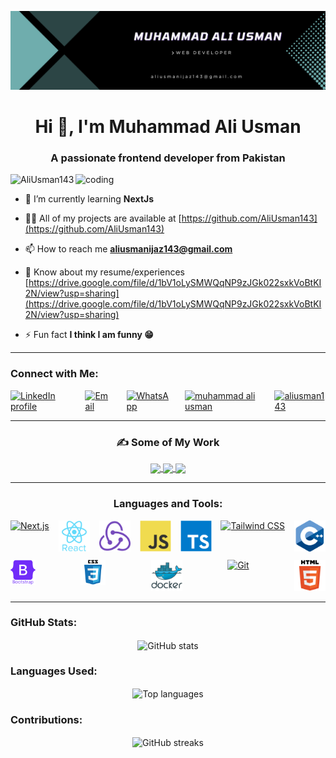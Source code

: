 ![logo](https://github.com/AliUsman143/AliUsman143/blob/main/Gradient%20Geometric%20Creative%20Agency%20LinkedIn%20Banner.png)


<h1 align="center">Hi 👋, I'm Muhammad Ali Usman</h1>
<h3 align="center">A passionate frontend developer from Pakistan</h3>

<img align="right" alt="coding" width="400" src="https://camo.githubusercontent.com/4d9f5ecceb711eec6e2018f38a5677dc657c9738d4a65ba3b928c41c0a45b439/68747470733a2f2f6d69726f2e6d656469756d2e636f6d2f6d61782f313336302f302a37513379765349765f7430696f4a2d5a2e676966">

<p align="left"> 
  <img src="https://komarev.com/ghpvc/?username=AliUsman143&label=Profile%20views&color=0e75b6&style=flat" alt="AliUsman143" />
</p>

- 🌱 I’m currently learning **NextJs**

- 👨‍💻 All of my projects are available at [https://github.com/AliUsman143](https://github.com/AliUsman143)

- 📫 How to reach me **aliusmanijaz143@gmail.com**

- 📄 Know about my resume/experiences [https://drive.google.com/file/d/1bV1oLySMWQqNP9zJGk022sxkVoBtKI2N/view?usp=sharing](https://drive.google.com/file/d/1bV1oLySMWQqNP9zJGk022sxkVoBtKI2N/view?usp=sharing)

- ⚡ Fun fact **I think I am funny 😁**


---

<h3 align="left">Connect with Me:</h3>
<p align="left" style="display: flex; gap: 15px;">
  <!-- LinkedIn -->
  <a href="https://linkedin.com/in/muhammad ali usman" target="_blank" style="margin-right: 10px;">
    <img align="center" src="https://raw.githubusercontent.com/rahuldkjain/github-profile-readme-generator/master/src/images/icons/Social/linked-in-alt.svg" alt="LinkedIn profile" height="40" width="40" />
  </a>
  
  <!-- Email -->
  <a href="mailto:aliusmanijaz143@gmail.com" target="_blank" style="margin-right: 10px;">
    <img align="center" src="https://upload.wikimedia.org/wikipedia/commons/4/4e/Mail_%28iOS%29.svg" alt="Email" height="40" width="40" />
  </a>
  
  <!-- WhatsApp -->
  <a href="https://wa.me/923051023906" target="_blank" style="margin-right: 10px;">
    <img align="center" src="https://upload.wikimedia.org/wikipedia/commons/6/6b/WhatsApp.svg" alt="WhatsApp" height="40" width="40" />
  </a>
  <a href="https://fb.com/muhammad ali usman" target="blank"><img align="center" src="https://raw.githubusercontent.com/rahuldkjain/github-profile-readme-generator/master/src/images/icons/Social/facebook.svg" alt="muhammad ali usman" height="30" width="40" /></a>
<a href="https://instagram.com/aliusman143" target="blank">
  <img align="center" src="https://raw.githubusercontent.com/rahuldkjain/github-profile-readme-generator/master/src/images/icons/Social/instagram.svg" alt="aliusman143" height="30" width="40" />
</a>
</p>


---
<h3 align="center">&#x270d; Some of My Work</h3>

<p align="center">
 <a href="https://github.com/AliUsman143/PortFolio">
    <img align="center" width="350px" src="https://github-readme-stats.vercel.app/api/pin/?username=AliUsman143&repo=PortFolio&cache_seconds=86400&theme=tokyonight" />
</a>
  <a href="https://github.com/AliUsman143/Construction-Material-UI">
    <img align="center" width="350px" src="https://github-readme-stats.vercel.app/api/pin/?username=AliUsman143&repo=Construction-Material-UI&cache_seconds=86400&theme=tokyonight" />
  </a>
    <a href="https://github.com/AliUsman143/Author_Website">
        <img align="center" width="350px" src="https://github-readme-stats.vercel.app/api/pin/?username=AliUsman143&repo=Author_Website&cache_seconds=86400&theme=tokyonight" />
    </a>
</p>



---


<h3 align="center">Languages and Tools:</h3>
<p align="center" style="display: flex; flex-wrap: wrap; justify-content: space-between; gap: 10px;">
  <a href="https://nextjs.org/" target="_blank" rel="noreferrer">
    <img src="https://cdn.worldvectorlogo.com/logos/next-js.svg" alt="Next.js" width="50" height="50" />
  </a>
  <a href="https://reactjs.org/" target="_blank" rel="noreferrer">
    <img src="https://raw.githubusercontent.com/devicons/devicon/master/icons/react/react-original-wordmark.svg" alt="React.js" width="50" height="50" />
  </a>
    <a href="https://redux.js.org" target="_blank" rel="noreferrer">
    <img src="https://raw.githubusercontent.com/devicons/devicon/master/icons/redux/redux-original.svg" alt="Redux" width="50" height="50" />
  </a>
  <a href="https://developer.mozilla.org/en-US/docs/Web/JavaScript" target="_blank" rel="noreferrer">
    <img src="https://raw.githubusercontent.com/devicons/devicon/master/icons/javascript/javascript-original.svg" alt="JavaScript" width="50" height="50" />
  </a>
  <a href="https://www.typescriptlang.org/" target="_blank" rel="noreferrer">
    <img src="https://raw.githubusercontent.com/devicons/devicon/master/icons/typescript/typescript-original.svg" alt="TypeScript" width="50" height="50" />
  </a>
  <a href="https://tailwindcss.com/" target="_blank" rel="noreferrer">
    <img src="https://www.vectorlogo.zone/logos/tailwindcss/tailwindcss-icon.svg" alt="Tailwind CSS" width="50" height="50" />
  </a>
  <a href="https://www.w3schools.com/cpp/" target="_blank" rel="noreferrer">
    <img src="https://raw.githubusercontent.com/devicons/devicon/master/icons/cplusplus/cplusplus-original.svg" alt="C++" width="50" height="50" />
  </a>
  <a href="https://getbootstrap.com" target="_blank" rel="noreferrer">  <img src="https://raw.githubusercontent.com/devicons/devicon/master/icons/bootstrap/bootstrap-plain-wordmark.svg" alt="bootstrap" width="40" height="40"/> </a> 
   <a href="https://www.w3schools.com/css/" target="_blank" rel="noreferrer"> <img src="https://raw.githubusercontent.com/devicons/devicon/master/icons/css3/css3-original-wordmark.svg" alt="css3" width="40" height="40"/> </a> 
  <a href="https://www.docker.com/" target="_blank" rel="noreferrer">
    <img src="https://raw.githubusercontent.com/devicons/devicon/master/icons/docker/docker-original-wordmark.svg" alt="Docker" width="50" height="50" />
  </a>
  <a href="https://git-scm.com/" target="_blank" rel="noreferrer">
    <img src="https://www.vectorlogo.zone/logos/git-scm/git-scm-icon.svg" alt="Git" width="50" height="50" />
  </a>
  <a href="https://www.w3.org/html/" target="_blank" rel="noreferrer">
    <img src="https://raw.githubusercontent.com/devicons/devicon/master/icons/html5/html5-original-wordmark.svg" alt="HTML5" width="50" height="50" />
  </a>
  
</p>

---

<h3 align="left">GitHub Stats:</h3>
<p align="center">
  <img align="center" width="400" src="https://github-readme-stats.vercel.app/api?username=AliUsman143&show_icons=true&locale=en" alt="GitHub stats" />
</p>

<h3 align="left">Languages Used:</h3>
<p align="center">
  <img align="center" width="400" src="https://github-readme-stats.vercel.app/api/top-langs?username=AliUsman143&show_icons=true&locale=en&layout=compact" alt="Top languages" />
</p>

<h3 align="left">Contributions:</h3>
<p align="center">
  <img align="center" width="400" src="https://github-readme-streak-stats.herokuapp.com/?user=AliUsman143&" alt="GitHub streaks" />
</p>

